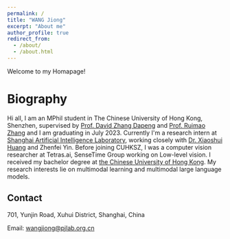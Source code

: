```yaml
---
permalink: /
title: "WANG Jiong"
excerpt: "About me"
author_profile: true
redirect_from: 
  - /about/
  - /about.html
---
```

<!-- 
This is the front page of a website that is powered by the [academicpages template](https://github.com/academicpages/academicpages.github.io) and hosted on GitHub pages. [GitHub pages](https://pages.github.com) is a free service in which websites are built and hosted from code and data stored in a GitHub repository, automatically updating when a new commit is made to the respository. This template was forked from the [Minimal Mistakes Jekyll Theme](https://mmistakes.github.io/minimal-mistakes/) created by Michael Rose, and then extended to support the kinds of content that academics have: publications, talks, teaching, a portfolio, blog posts, and a dynamically-generated CV. You can fork [this repository](https://github.com/academicpages/academicpages.github.io) right now, modify the configuration and markdown files, add your own PDFs and other content, and have your own site for free, with no ads! An older version of this template powers my own personal website at [stuartgeiger.com](http://stuartgeiger.com), which uses [this Github repository](https://github.com/staeiou/staeiou.github.io). -->
Welcome to my Homapage!

Biography
======
Hi all, I am an MPhil student in The Chinese University of Hong Kong, Shenzhen, supervised by [Prof. David Zhang Dapeng](https://www4.comp.polyu.edu.hk/~csdzhang/) and [Prof. Ruimao Zhang](http://www.zhangruimao.site/) and I am graduating in July 2023. Currently I'm a research intern at [Shanghai Artificial Intelligence Laboratory](https://www.shlab.org.cn/), working closely with [Dr. Xiaoshui Huang](https://xiaoshuihuang.github.io/) and Zhenfei Yin. 
Before joining CUHKSZ, I was a computer vision researcher at Tetras.ai, SenseTime Group working on Low-level vision. I received my bachelor degree at [the Chinese University of Hong Kong](https://www.cuhk.edu.hk).
My research interests lie on multimodal learning and multimodal large language models. 


Contact
------
701, Yunjin Road, Xuhui District, Shanghai, China

Email: wangjiong@pjlab.org.cn